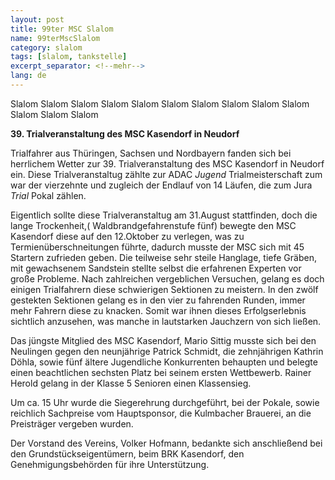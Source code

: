 ```yaml
---
layout: post
title: 99ter MSC Slalom
name: 99terMscSlalom
category: slalom
tags: [slalom, tankstelle]
excerpt_separator: <!--mehr-->
lang: de
---
```


Slalom Slalom Slalom Slalom Slalom Slalom Slalom Slalom Slalom Slalom Slalom Slalom Slalom

<!--mehr-->

**39. Trialveranstaltung des MSC Kasendorf in Neudorf**

Trialfahrer aus Thüringen, Sachsen  und Nordbayern fanden sich bei herrlichem Wetter zur 39. Trialveranstaltung des MSC Kasendorf in Neudorf ein. Diese Trialveranstaltug zählte zur ADAC *Jugend* Trialmeisterschaft zum war der vierzehnte und zugleich der Endlauf von 14 Läufen, die zum Jura *Trial* Pokal zählen.

Eigentlich sollte diese Trialveranstaltug am 31.August stattfinden, doch die lange Trockenheit,( Waldbrandgefahrenstufe fünf) bewegte den MSC Kasendorf diese auf den 12.Oktober zu verlegen, was zu Termienüberschneitungen führte, dadurch musste der MSC sich mit 45 Startern zufrieden geben. Die teilweise sehr steile Hanglage, tiefe Gräben, mit gewachsenem Sandstein stellte selbst die erfahrenen Experten vor große Probleme. Nach zahlreichen vergeblichen Versuchen, gelang es doch einigen Trialfahrern diese schwierigen Sektionen zu meistern. In den zwölf gestekten Sektionen gelang es in den vier zu fahrenden Runden, immer mehr Fahrern diese zu knacken. Somit war ihnen dieses Erfolgserlebnis sichtlich anzusehen, was manche in lautstarken Jauchzern von sich ließen.

Das jüngste Mitglied des MSC Kasendorf, Mario Sittig musste sich bei den Neulingen gegen den neunjährige Patrick Schmidt, die zehnjährigen Kathrin Döhla, sowie fünf ältere Jugendliche Konkurrenten behaupten und belegte einen beachtlichen sechsten Platz bei seinem ersten Wettbewerb. Rainer Herold gelang in der Klasse 5 Senioren einen Klassensieg.

Um ca. 15 Uhr wurde die Siegerehrung durchgeführt, bei der Pokale,  sowie reichlich Sachpreise vom Hauptsponsor, die Kulmbacher Brauerei, an die Preisträger vergeben wurden.

Der Vorstand des Vereins, Volker Hofmann, bedankte sich anschließend bei den Grundstückseigentümern, beim BRK Kasendorf, den Genehmigungsbehörden für ihre Unterstützung.
